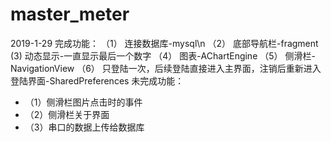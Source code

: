 # master_meter
2019-1-29 完成功能：
（1） 连接数据库-mysql\n
（2） 底部导航栏-fragment
 (3)  动态显示-一直显示最后一个数字
（4） 图表-AChartEngine 
（5） 侧滑栏-NavigationView
（6） 只登陆一次，后续登陆直接进入主界面，注销后重新进入登陆界面-SharedPreferences
          未完成功能：
 * （1）侧滑栏图片点击时的事件
 * （2）侧滑栏关于界面
 * （3）串口的数据上传给数据库
